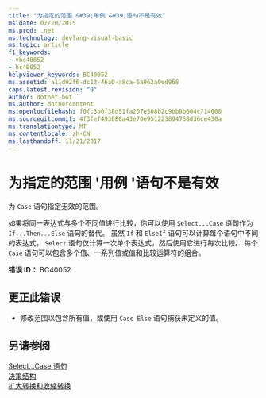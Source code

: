 ```yaml
---
title: "为指定的范围 &#39;用例 &#39;语句不是有效"
ms.date: 07/20/2015
ms.prod: .net
ms.technology: devlang-visual-basic
ms.topic: article
f1_keywords:
- vbc40052
- bc40052
helpviewer_keywords: BC40052
ms.assetid: a11d92f6-dc13-46a0-a8ca-5a962a0ed968
caps.latest.revision: "9"
author: dotnet-bot
ms.author: dotnetcontent
ms.openlocfilehash: f0fc3b0f38d51fa207e508b2c9bb8b604c714000
ms.sourcegitcommit: 4f3fef493080a43e70e951223894768d36ce430a
ms.translationtype: MT
ms.contentlocale: zh-CN
ms.lasthandoff: 11/21/2017
---
```

# <a name="range-specified-for-39case39-statement-is-not-valid"></a>为指定的范围 &#39;用例 &#39;语句不是有效
为 `Case` 语句指定无效的范围。  
  
 如果将同一表达式与多个不同值进行比较，你可以使用 `Select...Case` 语句作为 `If...Then...Else` 语句的替代。 虽然 `If` 和 `ElseIf` 语句可以计算每个语句中不同的表达式， `Select` 语句仅计算一次单个表达式，然后使用它进行每次比较。 每个 `Case` 语句可以包含多个值、一系列值或值和比较运算符的组合。  
  
 **错误 ID：** BC40052  
  
## <a name="to-correct-this-error"></a>更正此错误  
  
-   修改范围以包含所有值，或使用 `Case Else` 语句捕获未定义的值。  
  
## <a name="see-also"></a>另请参阅  
 [Select...Case 语句](../../visual-basic/language-reference/statements/select-case-statement.md)  
 [决策结构](../../visual-basic/programming-guide/language-features/control-flow/decision-structures.md)  
 [扩大转换和收缩转换](../../visual-basic/programming-guide/language-features/data-types/widening-and-narrowing-conversions.md)
